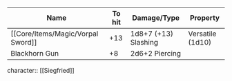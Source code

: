 | Name             | To hit | Damage/Type    | Property         |
| ---------------- | ------ | -------------- | ---------------- |
| [[Core/Items/Magic/Vorpal Sword]] | +13   | 1d8+7 (+13) Slashing | Versatile (1d10) |
| Blackhorn Gun    | +8     | 2d6+2 Piercing               |                  |


character:: [[Siegfried]]

